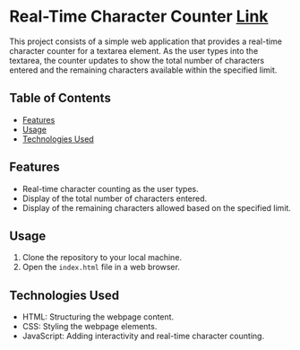 # Real-Time Character Counter [Link]()

This project consists of a simple web application that provides a real-time character counter for a textarea element. As the user types into the textarea, the counter updates to show the total number of characters entered and the remaining characters available within the specified limit.

## Table of Contents

- [Features](#features)
- [Usage](#usage)
- [Technologies Used](#technologies-used)

## Features

- Real-time character counting as the user types.
- Display of the total number of characters entered.
- Display of the remaining characters allowed based on the specified limit.

## Usage

1. Clone the repository to your local machine.
2. Open the `index.html` file in a web browser.

## Technologies Used
- HTML: Structuring the webpage content.
- CSS: Styling the webpage elements.
- JavaScript: Adding interactivity and real-time character counting.
